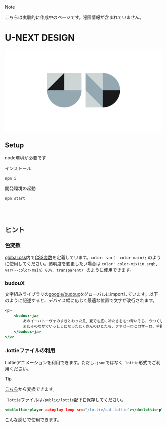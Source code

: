 > [!NOTE]
> こちらは実験的に作成中のページです。秘匿情報が含まれていません。


# U-NEXT DESIGN

![Logo](./public/meta/ogp.png)

## Setup

node環境が必要です

インストール
```
npm i
```

開発環境の起動
```
npm start
```

<br/><br/>

## ヒント

### 色変数
[global.css](./src/styles/global.css)内で[CSS変数](https://developer.mozilla.org/ja/docs/Web/CSS/Using_CSS_custom_properties)を定義しています。`color: var(--color-main);` のように使用してください。透明度を変更したい場合は `color: color-mix(in srgb, var(--color-main) 80%, transparent);` のように使用できます。

### budouX
文字組みライブラリの[google/budoux](https://github.com/google/budoux)をグローバルにimportしています。以下のように記述すると、デバイス幅に応じて最適な位置で文字が改行されます。

```.html
<p>
    <budoux-ja>
        あのイーハトーヴォのすきとおった風、夏でも底に冷たさをもつ青いそら、うつくしい森で飾られたモリーオ市、郊外のぎらぎらひかる草の波。
        またそのなかでいっしょになったたくさんのひとたち、ファゼーロとロザーロ、羊飼のミーロや、顔の赤いこどもたち、地主のテーモ、山猫博士のボーガント・デストゥパーゴなど、いまこの暗い巨きな石の建物のなかで考えていると、みんなむかし風のなつかしい青い幻燈のように思われます。では、わたくしはいつかの小さなみだしをつけながら、しずかにあの年のイーハトーヴォの五月から十月までを書きつけましょう
    </budoux-ja>
</p>
```

### .lottieファイルの利用
Lottieアニメーションを利用できます。ただし`.json`ではなく`.lottie`形式でご利用ください。

> [!TIP]
> [こちら](https://lottiefiles.com/jp/tools/lottie-to-dotlottie)から変換できます。

`.lottie`ファイルは`/public/lottie`配下に保存してください。

```.html
<dotlottie-player autoplay loop src="/lottie/cat.lottie"></dotlottie-player>
```

こんな感じで使用できます。
